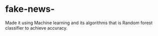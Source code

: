 # fake-news-
Made it using Machine learning and its algorithms that is Random forest classifier to achieve accuracy.
